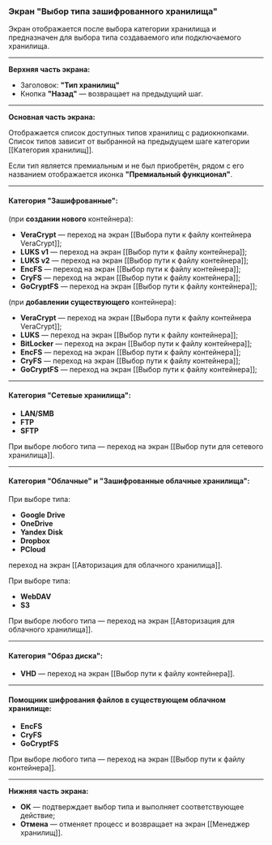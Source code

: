 ### Экран "Выбор типа зашифрованного хранилища"

Экран отображается после выбора категории хранилища и предназначен для выбора типа создаваемого или подключаемого хранилища.

---

**Верхняя часть экрана:**

- Заголовок: **"Тип хранилищ"**
- Кнопка **"Назад"** — возвращает на предыдущий шаг.

---

**Основная часть экрана:**

Отображается список доступных типов хранилищ с радиокнопками.  
Список типов зависит от выбранной на предыдущем шаге категории [[Категория хранилищ]].

Если тип является премиальным и не был приобретён, рядом с его названием отображается иконка **"Премиальный функционал"**.

---

#### Категория **"Зашифрованные"**:

(при **создании нового** контейнера):
- **VeraCrypt** — переход на экран [[Выбора пути к файлу контейнера VeraCrypt]];
- **LUKS v1** — переход на экран [[Выбор пути к файлу контейнера]];
- **LUKS v2** — переход на экран [[Выбор пути к файлу контейнера]];
- **EncFS** — переход на экран [[Выбор пути к файлу контейнера]];
- **CryFS** — переход на экран [[Выбор пути к файлу контейнера]];
- **GoCryptFS** — переход на экран [[Выбор пути к файлу контейнера]];

(при **добавлении существующего** контейнера):
- **VeraCrypt** — переход на экран [[Выбора пути к файлу контейнера VeraCrypt]];
- **LUKS** — переход на экран [[Выбор пути к файлу контейнера]];
- **BitLocker** — переход на экран [[Выбор пути к файлу контейнера]];
- **EncFS** — переход на экран [[Выбор пути к файлу контейнера]];
- **CryFS** — переход на экран [[Выбор пути к файлу контейнера]];
- **GoCryptFS** — переход на экран [[Выбор пути к файлу контейнера]];

---

#### Категория **"Сетевые хранилища"**:

- **LAN/SMB**
- **FTP**
- **SFTP**

При выборе любого типа — переход на экран [[Выбор пути для сетевого хранилища]].

---

#### Категория **"Облачные"** и **"Зашифрованные облачные хранилища"**:

При выборе типа:
- **Google Drive** 
- **OneDrive**
- **Yandex Disk**
- **Dropbox**
- **PCloud**

переход на экран [[Авторизация для облачного хранилища]].

При выборе типа:
- **WebDAV**
- **S3**

При выборе любого типа — переход на экран [[Авторизация для облачного хранилища]].

---

#### Категория **"Образ диска"**:

- **VHD** — переход на экран [[Выбор пути к файлу контейнера]].

---

#### Помощник шифрования файлов в существующем облачном хранилище:

- **EncFS**
- **CryFS**
- **GoCryptFS**

При выборе любого типа — переход на экран [[Выбор пути к файлу контейнера]].

---

**Нижняя часть экрана:**

- **OK** — подтверждает выбор типа и выполняет соответствующее действие;
- **Отмена** — отменяет процесс и возвращает на экран [[Менеджер хранилищ]].

